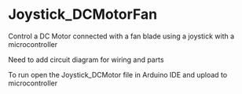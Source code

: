 # Joystick_DCMotorFan
Control a DC Motor connected with a fan blade using a joystick with a microcontroller

Need to add circuit diagram for wiring and parts

To run open the Joystick_DCMotor file in Arduino IDE and upload to microcontroller
